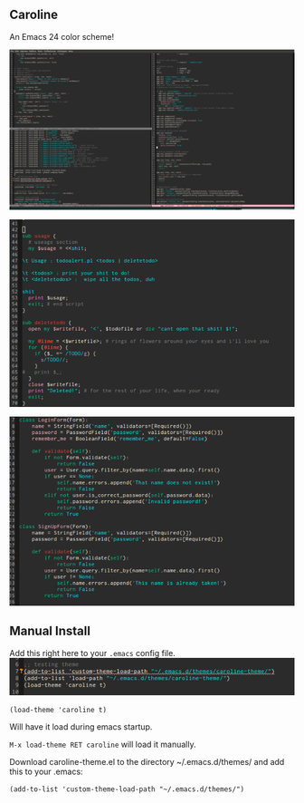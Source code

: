 ## Caroline

An Emacs 24 color scheme!

![](/caroline.png)

![](/caroline2.png)

![](/caroline3.png)

## Manual Install

Add this right here to your `.emacs` config file.
![](/caroline4.png)

```emacs-lisp
(load-theme 'caroline t)
```

Will have it load during emacs startup.

`M-x load-theme RET caroline` will load it manually.

Download caroline-theme.el to the directory ~/.emacs.d/themes/ and add this to your .emacs:

```emacs-lisp
(add-to-list 'custom-theme-load-path "~/.emacs.d/themes/")
```


